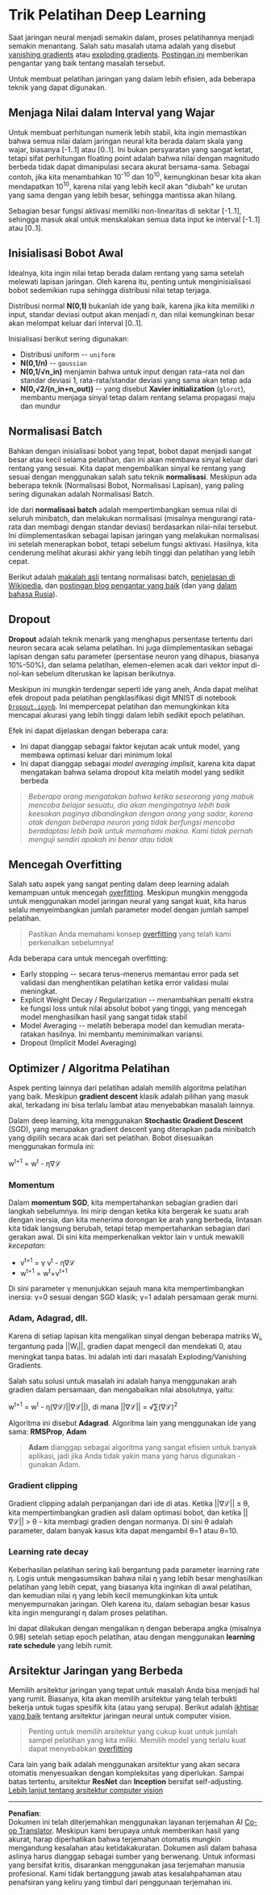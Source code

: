 <!--
CO_OP_TRANSLATOR_METADATA:
{
  "original_hash": "ae074cd940fc2f4dc24fc07b66ccbd99",
  "translation_date": "2025-08-29T12:22:01+00:00",
  "source_file": "lessons/4-ComputerVision/08-TransferLearning/TrainingTricks.md",
  "language_code": "id"
}
-->
# Trik Pelatihan Deep Learning

Saat jaringan neural menjadi semakin dalam, proses pelatihannya menjadi semakin menantang. Salah satu masalah utama adalah yang disebut [vanishing gradients](https://en.wikipedia.org/wiki/Vanishing_gradient_problem) atau [exploding gradients](https://deepai.org/machine-learning-glossary-and-terms/exploding-gradient-problem#:~:text=Exploding%20gradients%20are%20a%20problem,updates%20are%20small%20and%20controlled.). [Postingan ini](https://towardsdatascience.com/the-vanishing-exploding-gradient-problem-in-deep-neural-networks-191358470c11) memberikan pengantar yang baik tentang masalah tersebut.

Untuk membuat pelatihan jaringan yang dalam lebih efisien, ada beberapa teknik yang dapat digunakan.

## Menjaga Nilai dalam Interval yang Wajar

Untuk membuat perhitungan numerik lebih stabil, kita ingin memastikan bahwa semua nilai dalam jaringan neural kita berada dalam skala yang wajar, biasanya [-1..1] atau [0..1]. Ini bukan persyaratan yang sangat ketat, tetapi sifat perhitungan floating point adalah bahwa nilai dengan magnitudo berbeda tidak dapat dimanipulasi secara akurat bersama-sama. Sebagai contoh, jika kita menambahkan 10<sup>-10</sup> dan 10<sup>10</sup>, kemungkinan besar kita akan mendapatkan 10<sup>10</sup>, karena nilai yang lebih kecil akan "diubah" ke urutan yang sama dengan yang lebih besar, sehingga mantissa akan hilang.

Sebagian besar fungsi aktivasi memiliki non-linearitas di sekitar [-1..1], sehingga masuk akal untuk menskalakan semua data input ke interval [-1..1] atau [0..1].

## Inisialisasi Bobot Awal

Idealnya, kita ingin nilai tetap berada dalam rentang yang sama setelah melewati lapisan jaringan. Oleh karena itu, penting untuk menginisialisasi bobot sedemikian rupa sehingga distribusi nilai tetap terjaga.

Distribusi normal **N(0,1)** bukanlah ide yang baik, karena jika kita memiliki *n* input, standar deviasi output akan menjadi *n*, dan nilai kemungkinan besar akan melompat keluar dari interval [0..1].

Inisialisasi berikut sering digunakan:

- Distribusi uniform -- `uniform`
- **N(0,1/n)** -- `gaussian`
- **N(0,1/√n_in)** menjamin bahwa untuk input dengan rata-rata nol dan standar deviasi 1, rata-rata/standar deviasi yang sama akan tetap ada
- **N(0,√2/(n_in+n_out))** -- yang disebut **Xavier initialization** (`glorot`), membantu menjaga sinyal tetap dalam rentang selama propagasi maju dan mundur

## Normalisasi Batch

Bahkan dengan inisialisasi bobot yang tepat, bobot dapat menjadi sangat besar atau kecil selama pelatihan, dan ini akan membawa sinyal keluar dari rentang yang sesuai. Kita dapat mengembalikan sinyal ke rentang yang sesuai dengan menggunakan salah satu teknik **normalisasi**. Meskipun ada beberapa teknik (Normalisasi Bobot, Normalisasi Lapisan), yang paling sering digunakan adalah Normalisasi Batch.

Ide dari **normalisasi batch** adalah mempertimbangkan semua nilai di seluruh minibatch, dan melakukan normalisasi (misalnya mengurangi rata-rata dan membagi dengan standar deviasi) berdasarkan nilai-nilai tersebut. Ini diimplementasikan sebagai lapisan jaringan yang melakukan normalisasi ini setelah menerapkan bobot, tetapi sebelum fungsi aktivasi. Hasilnya, kita cenderung melihat akurasi akhir yang lebih tinggi dan pelatihan yang lebih cepat.

Berikut adalah [makalah asli](https://arxiv.org/pdf/1502.03167.pdf) tentang normalisasi batch, [penjelasan di Wikipedia](https://en.wikipedia.org/wiki/Batch_normalization), dan [postingan blog pengantar yang baik](https://towardsdatascience.com/batch-normalization-in-3-levels-of-understanding-14c2da90a338) (dan yang [dalam bahasa Rusia](https://habrahabr.ru/post/309302/)).

## Dropout

**Dropout** adalah teknik menarik yang menghapus persentase tertentu dari neuron secara acak selama pelatihan. Ini juga diimplementasikan sebagai lapisan dengan satu parameter (persentase neuron yang dihapus, biasanya 10%-50%), dan selama pelatihan, elemen-elemen acak dari vektor input di-nol-kan sebelum diteruskan ke lapisan berikutnya.

Meskipun ini mungkin terdengar seperti ide yang aneh, Anda dapat melihat efek dropout pada pelatihan pengklasifikasi digit MNIST di notebook [`Dropout.ipynb`](Dropout.ipynb). Ini mempercepat pelatihan dan memungkinkan kita mencapai akurasi yang lebih tinggi dalam lebih sedikit epoch pelatihan.

Efek ini dapat dijelaskan dengan beberapa cara:

- Ini dapat dianggap sebagai faktor kejutan acak untuk model, yang membawa optimasi keluar dari minimum lokal
- Ini dapat dianggap sebagai *model averaging implisit*, karena kita dapat mengatakan bahwa selama dropout kita melatih model yang sedikit berbeda

> *Beberapa orang mengatakan bahwa ketika seseorang yang mabuk mencoba belajar sesuatu, dia akan mengingatnya lebih baik keesokan paginya dibandingkan dengan orang yang sadar, karena otak dengan beberapa neuron yang tidak berfungsi mencoba beradaptasi lebih baik untuk memahami makna. Kami tidak pernah menguji sendiri apakah ini benar atau tidak*

## Mencegah Overfitting

Salah satu aspek yang sangat penting dalam deep learning adalah kemampuan untuk mencegah [overfitting](../../3-NeuralNetworks/05-Frameworks/Overfitting.md). Meskipun mungkin menggoda untuk menggunakan model jaringan neural yang sangat kuat, kita harus selalu menyeimbangkan jumlah parameter model dengan jumlah sampel pelatihan.

> Pastikan Anda memahami konsep [overfitting](../../3-NeuralNetworks/05-Frameworks/Overfitting.md) yang telah kami perkenalkan sebelumnya!

Ada beberapa cara untuk mencegah overfitting:

- Early stopping -- secara terus-menerus memantau error pada set validasi dan menghentikan pelatihan ketika error validasi mulai meningkat.
- Explicit Weight Decay / Regularization -- menambahkan penalti ekstra ke fungsi loss untuk nilai absolut bobot yang tinggi, yang mencegah model menghasilkan hasil yang sangat tidak stabil
- Model Averaging -- melatih beberapa model dan kemudian merata-ratakan hasilnya. Ini membantu meminimalkan variansi.
- Dropout (Implicit Model Averaging)

## Optimizer / Algoritma Pelatihan

Aspek penting lainnya dari pelatihan adalah memilih algoritma pelatihan yang baik. Meskipun **gradient descent** klasik adalah pilihan yang masuk akal, terkadang ini bisa terlalu lambat atau menyebabkan masalah lainnya.

Dalam deep learning, kita menggunakan **Stochastic Gradient Descent** (SGD), yang merupakan gradient descent yang diterapkan pada minibatch yang dipilih secara acak dari set pelatihan. Bobot disesuaikan menggunakan formula ini:

w<sup>t+1</sup> = w<sup>t</sup> - η∇ℒ

### Momentum

Dalam **momentum SGD**, kita mempertahankan sebagian gradien dari langkah sebelumnya. Ini mirip dengan ketika kita bergerak ke suatu arah dengan inersia, dan kita menerima dorongan ke arah yang berbeda, lintasan kita tidak langsung berubah, tetapi tetap mempertahankan sebagian dari gerakan awal. Di sini kita memperkenalkan vektor lain v untuk mewakili *kecepatan*:

- v<sup>t+1</sup> = γ v<sup>t</sup> - η∇ℒ
- w<sup>t+1</sup> = w<sup>t</sup>+v<sup>t+1</sup>

Di sini parameter γ menunjukkan sejauh mana kita mempertimbangkan inersia: γ=0 sesuai dengan SGD klasik; γ=1 adalah persamaan gerak murni.

### Adam, Adagrad, dll.

Karena di setiap lapisan kita mengalikan sinyal dengan beberapa matriks W<sub>i</sub>, tergantung pada ||W<sub>i</sub>||, gradien dapat mengecil dan mendekati 0, atau meningkat tanpa batas. Ini adalah inti dari masalah Exploding/Vanishing Gradients.

Salah satu solusi untuk masalah ini adalah hanya menggunakan arah gradien dalam persamaan, dan mengabaikan nilai absolutnya, yaitu:

w<sup>t+1</sup> = w<sup>t</sup> - η(∇ℒ/||∇ℒ||), di mana ||∇ℒ|| = √∑(∇ℒ)<sup>2</sup>

Algoritma ini disebut **Adagrad**. Algoritma lain yang menggunakan ide yang sama: **RMSProp**, **Adam**

> **Adam** dianggap sebagai algoritma yang sangat efisien untuk banyak aplikasi, jadi jika Anda tidak yakin mana yang harus digunakan - gunakan Adam.

### Gradient clipping

Gradient clipping adalah perpanjangan dari ide di atas. Ketika ||∇ℒ|| ≤ θ, kita mempertimbangkan gradien asli dalam optimasi bobot, dan ketika ||∇ℒ|| > θ - kita membagi gradien dengan normanya. Di sini θ adalah parameter, dalam banyak kasus kita dapat mengambil θ=1 atau θ=10.

### Learning rate decay

Keberhasilan pelatihan sering kali bergantung pada parameter learning rate η. Logis untuk mengasumsikan bahwa nilai η yang lebih besar menghasilkan pelatihan yang lebih cepat, yang biasanya kita inginkan di awal pelatihan, dan kemudian nilai η yang lebih kecil memungkinkan kita untuk menyempurnakan jaringan. Oleh karena itu, dalam sebagian besar kasus kita ingin mengurangi η dalam proses pelatihan.

Ini dapat dilakukan dengan mengalikan η dengan beberapa angka (misalnya 0.98) setelah setiap epoch pelatihan, atau dengan menggunakan **learning rate schedule** yang lebih rumit.

## Arsitektur Jaringan yang Berbeda

Memilih arsitektur jaringan yang tepat untuk masalah Anda bisa menjadi hal yang rumit. Biasanya, kita akan memilih arsitektur yang telah terbukti bekerja untuk tugas spesifik kita (atau yang serupa). Berikut adalah [ikhtisar yang baik](https://www.topbots.com/a-brief-history-of-neural-network-architectures/) tentang arsitektur jaringan neural untuk computer vision.

> Penting untuk memilih arsitektur yang cukup kuat untuk jumlah sampel pelatihan yang kita miliki. Memilih model yang terlalu kuat dapat menyebabkan [overfitting](../../3-NeuralNetworks/05-Frameworks/Overfitting.md)

Cara lain yang baik adalah menggunakan arsitektur yang akan secara otomatis menyesuaikan dengan kompleksitas yang diperlukan. Sampai batas tertentu, arsitektur **ResNet** dan **Inception** bersifat self-adjusting. [Lebih lanjut tentang arsitektur computer vision](../07-ConvNets/CNN_Architectures.md)

---

**Penafian**:  
Dokumen ini telah diterjemahkan menggunakan layanan terjemahan AI [Co-op Translator](https://github.com/Azure/co-op-translator). Meskipun kami berupaya untuk memberikan hasil yang akurat, harap diperhatikan bahwa terjemahan otomatis mungkin mengandung kesalahan atau ketidakakuratan. Dokumen asli dalam bahasa aslinya harus dianggap sebagai sumber yang berwenang. Untuk informasi yang bersifat kritis, disarankan menggunakan jasa terjemahan manusia profesional. Kami tidak bertanggung jawab atas kesalahpahaman atau penafsiran yang keliru yang timbul dari penggunaan terjemahan ini.